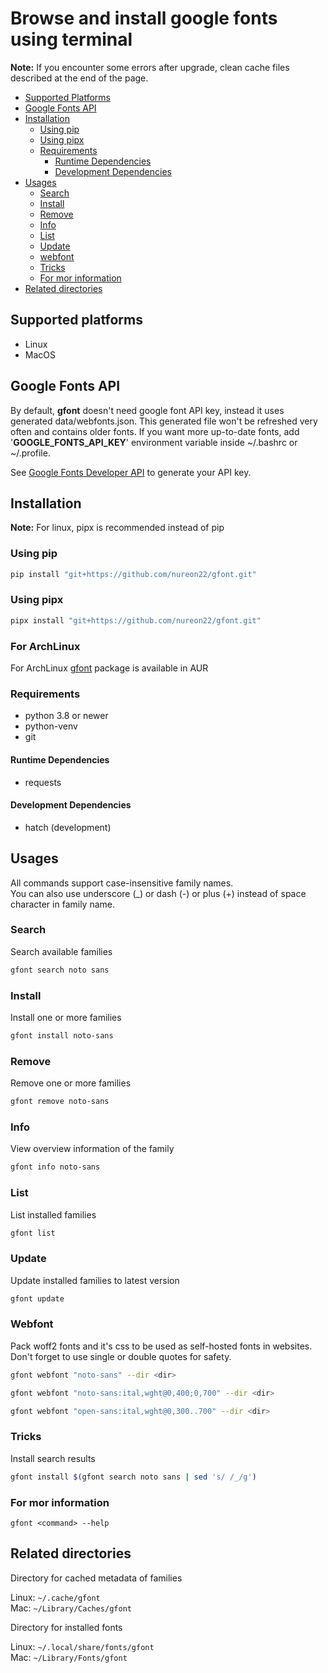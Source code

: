 # Browse and install google fonts using terminal

**Note:** If you encounter some errors after upgrade, clean cache files described at the end of the page.

- [Supported Platforms](#supported-platforms)
- [Google Fonts API](#google-fonts-api)
- [Installation](#installation)
  - [Using pip](#using-pip)
  - [Using pipx](#using-pipx)
  - [Requirements](#requirements)
    - [Runtime Dependencies](#runtime-dependencies)
    - [Development Dependencies](#development-dependencies)
- [Usages](#usages)
  - [Search](#search)
  - [Install](#install)
  - [Remove](#remove)
  - [Info](#info)
  - [List](#list)
  - [Update](#update)
  - [webfont](#webfont)
  - [Tricks](#tricks)
  - [For mor information](#for-mor-information)
- [Related directories](#related-directories)

## Supported platforms
- Linux
- MacOS

## Google Fonts API

By default, **gfont** doesn't need google font API key, instead it uses generated data/webfonts.json. This generated file won't be refreshed very often and contains older fonts. If you want more up-to-date fonts, add '**GOOGLE_FONTS_API_KEY**' environment variable inside ~/.bashrc or ~/.profile.

See [Google Fonts Developer API](https://developers.google.com/fonts/docs/developer_api) to generate your API key.

## Installation

**Note:** For linux, pipx is recommended instead of pip

### Using pip

```sh
pip install "git+https://github.com/nureon22/gfont.git"
```

### Using pipx

```sh
pipx install "git+https://github.com/nureon22/gfont.git"
```

### For ArchLinux

For ArchLinux [gfont](https://aur.archlinux.org/packages/gfont) package is available in AUR

### Requirements

- python 3.8 or newer
- python-venv
- git

#### Runtime Dependencies

- requests

#### Development Dependencies

- hatch (development)

## Usages

All commands support case-insensitive family names.\
You can also use underscore (\_) or dash (-) or plus (+) instead of space character in family name.

### Search

Search available families

```sh
gfont search noto sans
```

### Install

Install one or more families

```sh
gfont install noto-sans
```

### Remove

Remove one or more families

```sh
gfont remove noto-sans
```

### Info

View overview information of the family

```sh
gfont info noto-sans
```

### List

List installed families

```sh
gfont list
```

### Update

Update installed families to latest version

```sh
gfont update
```

### Webfont

Pack woff2 fonts and it's css to be used as self-hosted fonts in websites.\
Don't forget to use single or double quotes for safety.

```sh
gfont webfont "noto-sans" --dir <dir>
```

```sh
gfont webfont "noto-sans:ital,wght@0,400;0,700" --dir <dir>
```

```sh
gfont webfont "open-sans:ital,wght@0,300..700" --dir <dir>
```

### Tricks

Install search results

```sh
gfont install $(gfont search noto sans | sed 's/ /_/g')
```

### For mor information

`gfont <command> --help`

## Related directories

Directory for cached metadata of families

Linux: `~/.cache/gfont`\
Mac: `~/Library/Caches/gfont`

Directory for installed fonts

Linux: `~/.local/share/fonts/gfont`\
Mac: `~/Library/Fonts/gfont`
